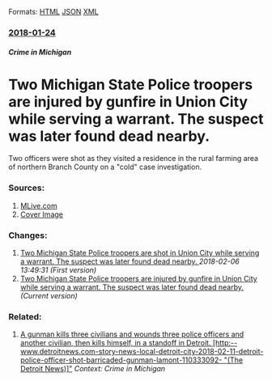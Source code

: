 
Formats: [HTML](/news/2018/01/24/two-michigan-state-police-troopers-are-injured-by-gunfire-in-union-city-while-serving-a-warrant-the-suspect-was-later-found-dead-nearby.html)  [JSON](/news/2018/01/24/two-michigan-state-police-troopers-are-injured-by-gunfire-in-union-city-while-serving-a-warrant-the-suspect-was-later-found-dead-nearby.json)  [XML](/news/2018/01/24/two-michigan-state-police-troopers-are-injured-by-gunfire-in-union-city-while-serving-a-warrant-the-suspect-was-later-found-dead-nearby.xml)  

### [2018-01-24](/news/2018/01/24/index.md)

##### Crime in Michigan
# Two Michigan State Police troopers are injured by gunfire in Union City while serving a warrant. The suspect was later found dead nearby. 

Two officers were shot as they visited a residence in the rural farming area of northern Branch County on a &quot;cold&quot; case investigation.


### Sources:

1. [MLive.com](http://www.mlive.com/news/kalamazoo/index.ssf/2018/01/suspected_gunman_dead_after_sh.html)
1. [Cover Image](http://expo.advance.net/img/ae72ed6a02/width960/2f0_two_msp_trooper_shot_in_union_citytwo_msp_trooper_shot_in_union_city_01.JPG)

### Changes:

1. [Two Michigan State Police troopers are shot in Union City while serving a warrant. The suspect was later found dead nearby. ](/news/2018/01/24/two-michigan-state-police-troopers-are-shot-in-union-city-while-serving-a-warrant-the-suspect-was-later-found-dead-nearby.md) _2018-02-06 13:49:31 (First version)_
1. [Two Michigan State Police troopers are injured by gunfire in Union City while serving a warrant. The suspect was later found dead nearby. ](/news/2018/01/24/two-michigan-state-police-troopers-are-injured-by-gunfire-in-union-city-while-serving-a-warrant-the-suspect-was-later-found-dead-nearby.md) _(Current version)_

### Related:

1. [A gunman kills three civilians and wounds three police officers and another civilian, then kills himself, in a standoff in Detroit. [http:--www.detroitnews.com-story-news-local-detroit-city-2018-02-11-detroit-police-officer-shot-barricaded-gunman-lamont-110333092- "(The Detroit News)]"](/news/2018/02/12/a-gunman-kills-three-civilians-and-wounds-three-police-officers-and-another-civilian-then-kills-himself-in-a-standoff-in-detroit-http.md) _Context: Crime in Michigan_
